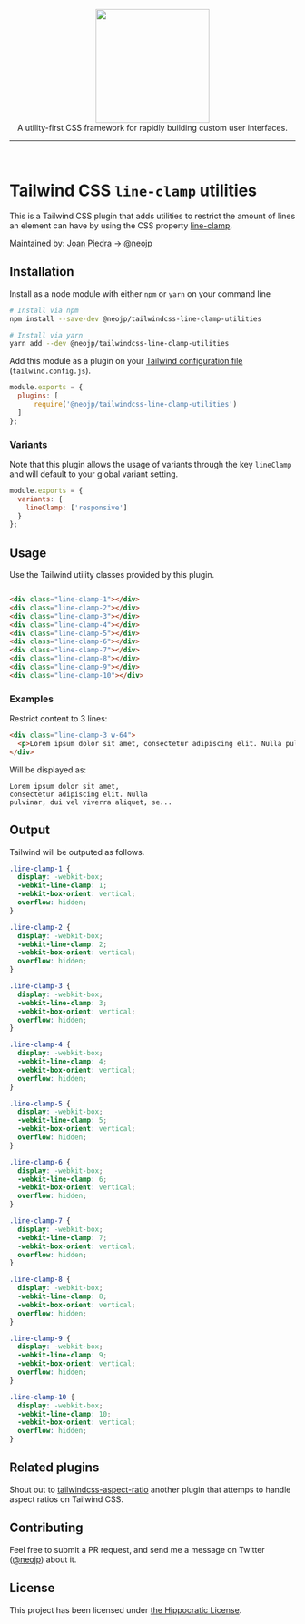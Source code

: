 <p align="center">
    <a href="https://tailwindcss.com/" target="_blank"><img width="200" src="https://tailwindcss.com/img/tailwind.svg"></a><br>
    A utility-first CSS framework for rapidly building custom user interfaces.
</p>

---

<br>

# Tailwind CSS `line-clamp` utilities

This is a Tailwind CSS plugin that adds utilities to restrict the amount of lines an element can have by using the CSS property [line-clamp](https://css-tricks.com/almanac/properties/l/line-clamp/).

Maintained by: [Joan Piedra](https://joanpiedra.com) → [@neojp](https://twitter.com/neojp)

## Installation

Install as a node module with either `npm` or `yarn` on your command line

```bash
# Install via npm
npm install --save-dev @neojp/tailwindcss-line-clamp-utilities

# Install via yarn
yarn add --dev @neojp/tailwindcss-line-clamp-utilities
```

Add this module as a plugin on your [Tailwind configuration file](https://tailwindcss.com/docs/configuration#plugins) (`tailwind.config.js`).

```js
module.exports = {
  plugins: [
      require('@neojp/tailwindcss-line-clamp-utilities')
  ]
};
```

### Variants

Note that this plugin allows the usage of variants through the key `lineClamp` and will default to your global variant setting.

```js
module.exports = {
  variants: {
    lineClamp: ['responsive']
  }
};
```


## Usage

Use the Tailwind utility classes provided by this plugin.

```html

<div class="line-clamp-1"></div>
<div class="line-clamp-2"></div>
<div class="line-clamp-3"></div>
<div class="line-clamp-4"></div>
<div class="line-clamp-5"></div>
<div class="line-clamp-6"></div>
<div class="line-clamp-7"></div>
<div class="line-clamp-8"></div>
<div class="line-clamp-9"></div>
<div class="line-clamp-10"></div>

```

### Examples

Restrict content to 3 lines:

```html
<div class="line-clamp-3 w-64">
  <p>Lorem ipsum dolor sit amet, consectetur adipiscing elit. Nulla pulvinar, dui vel viverra aliquet, sem nulla sollicitudin diam, et dapibus lectus neque vitae risus. Sed elit risus, facilisis in condimentum quis, luctus ac leo. Integer viverra vel orci quis accumsan. Etiam vitae elementum orci. Sed non venenatis lorem. Pellentesque a metus varius sapien finibus euismod ac et arcu. Donec eu nisl a sem pulvinar tristique in at massa.</p>
</div>
```

Will be displayed as:

```
Lorem ipsum dolor sit amet,
consectetur adipiscing elit. Nulla
pulvinar, dui vel viverra aliquet, se...
```

## Output

Tailwind will be outputed as follows.

```css
.line-clamp-1 {
  display: -webkit-box;
  -webkit-line-clamp: 1;
  -webkit-box-orient: vertical;
  overflow: hidden;
}

.line-clamp-2 {
  display: -webkit-box;
  -webkit-line-clamp: 2;
  -webkit-box-orient: vertical;
  overflow: hidden;
}

.line-clamp-3 {
  display: -webkit-box;
  -webkit-line-clamp: 3;
  -webkit-box-orient: vertical;
  overflow: hidden;
}

.line-clamp-4 {
  display: -webkit-box;
  -webkit-line-clamp: 4;
  -webkit-box-orient: vertical;
  overflow: hidden;
}

.line-clamp-5 {
  display: -webkit-box;
  -webkit-line-clamp: 5;
  -webkit-box-orient: vertical;
  overflow: hidden;
}

.line-clamp-6 {
  display: -webkit-box;
  -webkit-line-clamp: 6;
  -webkit-box-orient: vertical;
  overflow: hidden;
}

.line-clamp-7 {
  display: -webkit-box;
  -webkit-line-clamp: 7;
  -webkit-box-orient: vertical;
  overflow: hidden;
}

.line-clamp-8 {
  display: -webkit-box;
  -webkit-line-clamp: 8;
  -webkit-box-orient: vertical;
  overflow: hidden;
}

.line-clamp-9 {
  display: -webkit-box;
  -webkit-line-clamp: 9;
  -webkit-box-orient: vertical;
  overflow: hidden;
}

.line-clamp-10 {
  display: -webkit-box;
  -webkit-line-clamp: 10;
  -webkit-box-orient: vertical;
  overflow: hidden;
}
```

## Related plugins

Shout out to [tailwindcss-aspect-ratio](https://github.com/webdna/tailwindcss-aspect-ratio) another plugin that attemps to handle aspect ratios on Tailwind CSS.

## Contributing

Feel free to submit a PR request, and send me a message on Twitter ([@neojp](https://twitter.com/neojp)) about it.

## License
This project has been licensed under [the Hippocratic License](https://firstdonoharm.dev/).